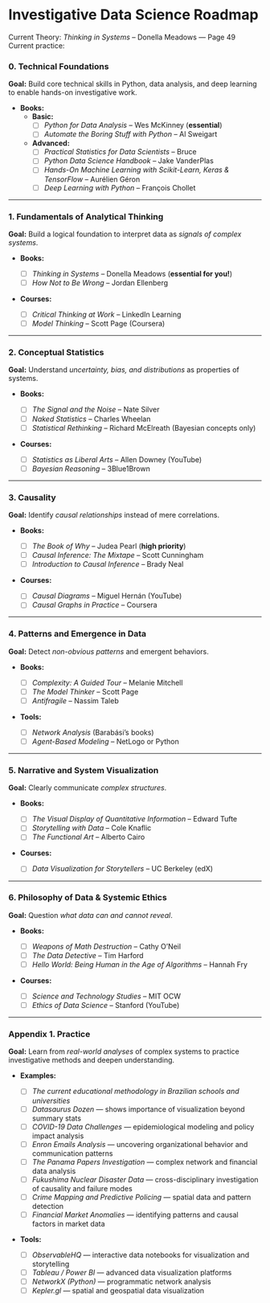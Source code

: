 # Investigative Data Science Roadmap

Current Theory: *Thinking in Systems* – Donella Meadows — Page 49  
Current practice: 

### **0. Technical Foundations**

**Goal:** Build core technical skills in Python, data analysis, and deep learning to enable hands-on investigative work.

* **Books:**
  - **Basic:**
    * ☐ *Python for Data Analysis* – Wes McKinney (**essential**)
    * ☐ *Automate the Boring Stuff with Python* – Al Sweigart
  - **Advanced:**
    * ☐ *Practical Statistics for Data Scientists* – Bruce
    * ☐ *Python Data Science Handbook* – Jake VanderPlas
    * ☐ *Hands-On Machine Learning with Scikit-Learn, Keras & TensorFlow* – Aurélien Géron
    * ☐ *Deep Learning with Python* – François Chollet

---

### **1. Fundamentals of Analytical Thinking**

**Goal:** Build a logical foundation to interpret data as *signals of complex systems*.

* **Books:**

  * ☐ *Thinking in Systems* – Donella Meadows (**essential for you!**)
  * ☐ *How Not to Be Wrong* – Jordan Ellenberg
* **Courses:**

  * ☐ *Critical Thinking at Work* – LinkedIn Learning
  * ☐ *Model Thinking* – Scott Page (Coursera)

---

### **2. Conceptual Statistics**

**Goal:** Understand *uncertainty, bias, and distributions* as properties of systems.

* **Books:**

  * ☐ *The Signal and the Noise* – Nate Silver
  * ☐ *Naked Statistics* – Charles Wheelan
  * ☐ *Statistical Rethinking* – Richard McElreath (Bayesian concepts only)
* **Courses:**

  * ☐ *Statistics as Liberal Arts* – Allen Downey (YouTube)
  * ☐ *Bayesian Reasoning* – 3Blue1Brown

---

### **3. Causality**

**Goal:** Identify *causal relationships* instead of mere correlations.

* **Books:**

  * ☐ *The Book of Why* – Judea Pearl (**high priority**)
  * ☐ *Causal Inference: The Mixtape* – Scott Cunningham
  * ☐ *Introduction to Causal Inference* – Brady Neal
* **Courses:**

  * ☐ *Causal Diagrams* – Miguel Hernán (YouTube)
  * ☐ *Causal Graphs in Practice* – Coursera

---

### **4. Patterns and Emergence in Data**

**Goal:** Detect *non-obvious patterns* and emergent behaviors.

* **Books:**

  * ☐ *Complexity: A Guided Tour* – Melanie Mitchell
  * ☐ *The Model Thinker* – Scott Page
  * ☐ *Antifragile* – Nassim Taleb
* **Tools:**

  * ☐ *Network Analysis* (Barabási’s books)
  * ☐ *Agent-Based Modeling* – NetLogo or Python

---

### **5. Narrative and System Visualization**

**Goal:** Clearly communicate *complex structures*.

* **Books:**

  * ☐ *The Visual Display of Quantitative Information* – Edward Tufte
  * ☐ *Storytelling with Data* – Cole Knaflic
  * ☐ *The Functional Art* – Alberto Cairo
* **Courses:**

  * ☐ *Data Visualization for Storytellers* – UC Berkeley (edX)

---

### **6. Philosophy of Data & Systemic Ethics**

**Goal:** Question *what data can and cannot reveal*.

* **Books:**

  * ☐ *Weapons of Math Destruction* – Cathy O’Neil
  * ☐ *The Data Detective* – Tim Harford
  * ☐ *Hello World: Being Human in the Age of Algorithms* – Hannah Fry
* **Courses:**

  * ☐ *Science and Technology Studies* – MIT OCW
  * ☐ *Ethics of Data Science* – Stanford (YouTube)

---

### **Appendix 1. Practice**

**Goal:** Learn from *real-world analyses* of complex systems to practice investigative methods and deepen understanding.

* **Examples:**

  * ☐ *The current educational methodology in Brazilian schools and universities*
  * ☐ *Datasaurus Dozen* — shows importance of visualization beyond summary stats
  * ☐ *COVID-19 Data Challenges* — epidemiological modeling and policy impact analysis
  * ☐ *Enron Emails Analysis* — uncovering organizational behavior and communication patterns
  * ☐ *The Panama Papers Investigation* — complex network and financial data analysis
  * ☐ *Fukushima Nuclear Disaster Data* — cross-disciplinary investigation of causality and failure modes
  * ☐ *Crime Mapping and Predictive Policing* — spatial data and pattern detection
  * ☐ *Financial Market Anomalies* — identifying patterns and causal factors in market data

* **Tools:**

  * ☐ *ObservableHQ* — interactive data notebooks for visualization and storytelling
  * ☐ *Tableau / Power BI* — advanced data visualization platforms
  * ☐ *NetworkX (Python)* — programmatic network analysis
  * ☐ *Kepler.gl* — spatial and geospatial data visualization
